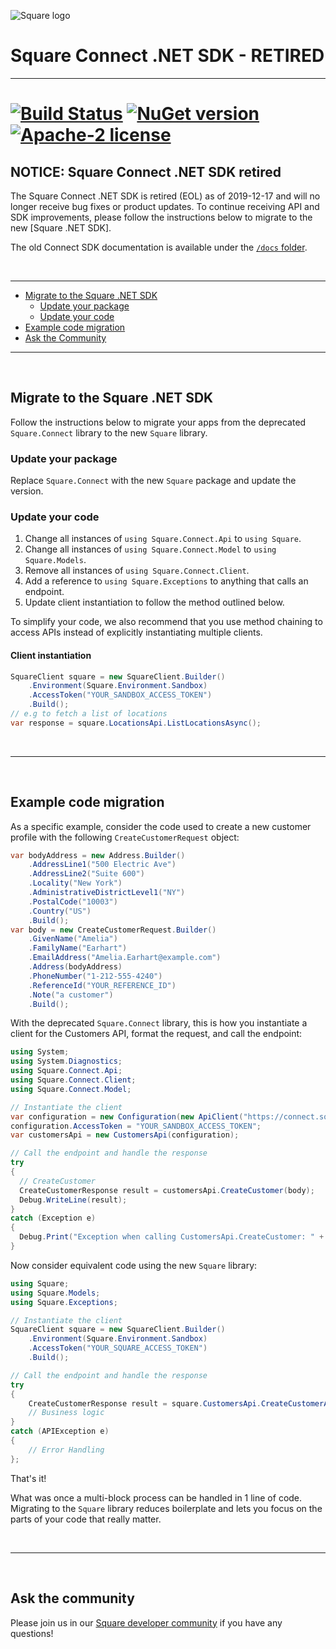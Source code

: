 ![Square logo]

# Square Connect .NET SDK - RETIRED

---

[![Build Status](https://travis-ci.org/square/connect-csharp-sdk.svg?branch=master)](https://travis-ci.org/square/connect-csharp-sdk)
[![NuGet version](https://badge.fury.io/nu/Square.Connect.svg)](https://badge.fury.io/nu/Square.Connect)
[![Apache-2 license](https://img.shields.io/badge/license-Apache2-brightgreen.svg)](https://www.apache.org/licenses/LICENSE-2.0)
==================

## NOTICE: Square Connect .NET SDK retired

The Square Connect .NET SDK is retired (EOL) as of 2019-12-17 and will no longer
receive bug fixes or product updates. To continue receiving API and SDK
improvements, please follow the instructions below to migrate to the new
[Square .NET SDK].


The old Connect SDK documentation is available under the
[`/docs` folder](./docs/README.md).

<br/>

---

* [Migrate to the Square .NET SDK](#migrate-to-the-square-net-sdk)
  * [Update your package](#update-your-package)
  * [Update your code](#update-your-code)
* [Example code migration](#example-code-migration)
* [Ask the Community](#ask-the-community)

---

<br/>

## Migrate to the Square .NET SDK

Follow the instructions below to migrate your apps from the deprecated
`Square.Connect` library to the new `Square` library.

### Update your package

Replace `Square.Connect` with the new `Square` package and update the version.

### Update your code

1. Change all instances of `using Square.Connect.Api` to `using Square`.
1. Change all instances of `using Square.Connect.Model` to `using Square.Models`.
1. Remove all instances of `using Square.Connect.Client`.
1. Add a reference to `using Square.Exceptions` to anything that calls an endpoint.
1. Update client instantiation to follow the method outlined below.

To simplify your code, we also recommend that you use method chaining to access
APIs instead of explicitly instantiating multiple clients.

#### Client instantiation

```csharp
SquareClient square = new SquareClient.Builder()
    .Environment(Square.Environment.Sandbox)
    .AccessToken("YOUR_SANDBOX_ACCESS_TOKEN")
    .Build();
// e.g to fetch a list of locations
var response = square.LocationsApi.ListLocationsAsync();
```

<br/>

---

<br/>

## Example code migration

As a specific example, consider the code used to create a new customer
profile with the following `CreateCustomerRequest` object:

```csharp
var bodyAddress = new Address.Builder()
    .AddressLine1("500 Electric Ave")
    .AddressLine2("Suite 600")
    .Locality("New York")
    .AdministrativeDistrictLevel1("NY")
    .PostalCode("10003")
    .Country("US")
    .Build();
var body = new CreateCustomerRequest.Builder()
    .GivenName("Amelia")
    .FamilyName("Earhart")
    .EmailAddress("Amelia.Earhart@example.com")
    .Address(bodyAddress)
    .PhoneNumber("1-212-555-4240")
    .ReferenceId("YOUR_REFERENCE_ID")
    .Note("a customer")
    .Build();
```

With the deprecated `Square.Connect` library, this is how you instantiate a client
for the Customers API, format the request, and call the endpoint:

```csharp
using System;
using System.Diagnostics;
using Square.Connect.Api;
using Square.Connect.Client;
using Square.Connect.Model;

// Instantiate the client
var configuration = new Configuration(new ApiClient("https://connect.squareupsandbox.com"));
configuration.AccessToken = "YOUR_SANDBOX_ACCESS_TOKEN";
var customersApi = new CustomersApi(configuration);

// Call the endpoint and handle the response
try
{
  // CreateCustomer
  CreateCustomerResponse result = customersApi.CreateCustomer(body);
  Debug.WriteLine(result);
}
catch (Exception e)
{
  Debug.Print("Exception when calling CustomersApi.CreateCustomer: " + e.Message );
}
```

Now consider equivalent code using the new `Square` library:

```csharp
using Square;
using Square.Models;
using Square.Exceptions;

// Instantiate the client
SquareClient square = new SquareClient.Builder()
    .Environment(Square.Environment.Sandbox)
    .AccessToken("YOUR_SQUARE_ACCESS_TOKEN")
    .Build();

// Call the endpoint and handle the response
try
{
    CreateCustomerResponse result = square.CustomersApi.CreateCustomerAsync(body).Result;
    // Business logic
}
catch (APIException e)
{
    // Error Handling
};
```

That's it!

What was once a multi-block process can be handled in 1 line of code. Migrating
to the `Square` library reduces boilerplate and lets you focus on the parts of
your code that really matter.

<br/>

---

<br/>

## Ask the community

Please join us in our [Square developer community] if you have any questions!


[//]: # "Link anchor definitions"
[Square Logo]: https://docs.connect.squareup.com/images/github/github-square-logo.svg
[Square .NET SDK gem]: https://github.com/square/square-dotnet-sdk
[Square developer community]: https://squ.re/slack

